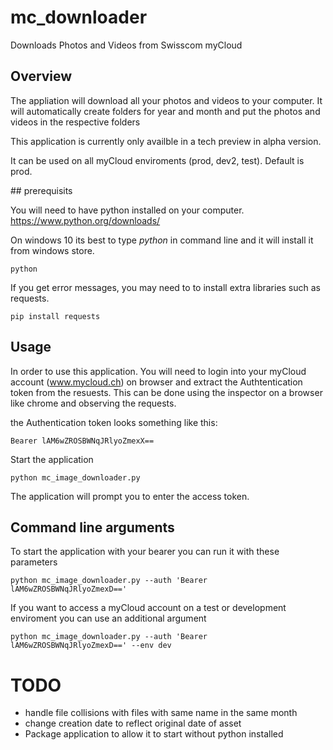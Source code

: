 # mc_downloader
Downloads Photos and Videos from Swisscom myCloud

## Overview
The appliation will download all your photos and videos to your computer. It will automatically create folders for year and month and put the photos and videos in the respective folders

This application is currently only availble in a tech preview in alpha version.

It can be used on all myCloud enviroments (prod, dev2, test).  Default is prod.

## prerequisits

You will need to have python installed on your computer. https://www.python.org/downloads/

On windows 10 its best to type *python* in command line and it will install it from windows store.
```
python
```

If you get error messages, you may need to to install extra libraries such as requests. 

```
pip install requests
```

## Usage

In order to use this application. You will need to login into your myCloud account (www.mycloud.ch) on browser and extract the Authtentication token from the resuests. This can be done using the inspector on a browser like chrome and observing the requests.

the Authentication token looks something like this: 
```
Bearer lAM6wZROSBWNqJRlyoZmexX==
```

Start the application
```
python mc_image_downloader.py
```

The application will prompt you to enter the access token. 


## Command line arguments

To start the application with your bearer you can run it with these parameters
```
python mc_image_downloader.py --auth 'Bearer lAM6wZROSBWNqJRlyoZmexD=='
```

If you want to access a myCloud account on a test or development enviroment you can use an additional argument
```
python mc_image_downloader.py --auth 'Bearer lAM6wZROSBWNqJRlyoZmexD==' --env dev
```

# TODO

- handle file collisions with files with same name in the same month
- change creation date to reflect original date of asset
- Package application to allow it to start without python installed
